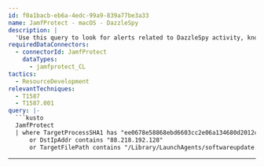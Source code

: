 ```yaml
---
id: f0a1bacb-eb6a-4edc-99a9-839a77be3a33
name: JamfProtect - macOS - DazzleSpy
description: |
  'Use this query to look for alerts related to DazzleSpy activity, known to affect macOS devices via a MachO binary'
requiredDataConnectors:
  - connectorId: JamfProtect
    dataTypes:
      - jamfprotect_CL
tactics:
  - ResourceDevelopment
relevantTechniques:
  - T1587
  - T1587.001
query: |-
  ```kusto
  JamfProtect
  | where TargetProcessSHA1 has "ee0678e58868ebd6603cc2e06a134680d2012c1b"
      or DstIpAddr contains "88.218.192.128"
      or TargetFilePath contains "/Library/LaunchAgents/softwareupdate.plist"
  ```
---
```


